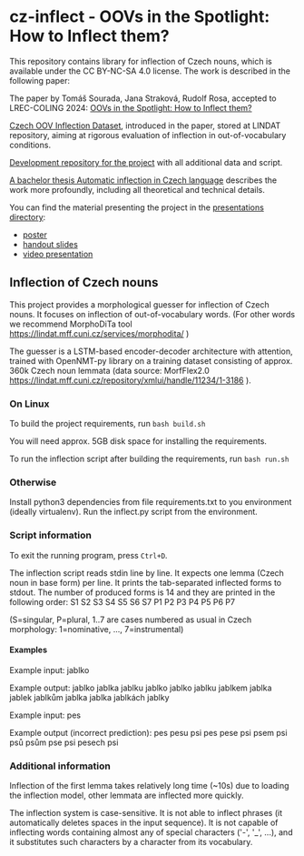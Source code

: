 # cz-inflect - OOVs in the Spotlight: How to Inflect them?

This repository contains library for inflection of Czech nouns, which is available under the CC BY-NC-SA 4.0 license. The work is described in the following paper:

The paper by Tomáš Sourada, Jana Straková, Rudolf Rosa, accepted to LREC-COLING 2024: [OOVs in the Spotlight: How to Inflect them?](https://aclanthology.org/2024.lrec-main.1091)

[Czech OOV Inflection Dataset](http://hdl.handle.net/11234/1-5471), introduced in the paper, stored at LINDAT repository, aiming at rigorous evaluation of inflection in out-of-vocabulary conditions.

[Development repository for the project](https://github.com/tomsouri/cz-inflect-dev) with all additional data and script.

[A bachelor thesis Automatic inflection in Czech language](http://hdl.handle.net/20.500.11956/184286) describes the work more profoundly, including all theoretical and technical details.

You can find the material presenting the project in the [presentations directory](presentations/):
- [poster](presentations/poster-OOVs-in-the-Spotlight-How-to-Inflect-them.pdf)
- [handout slides](presentations/handout-OOVs-in-the-Spotlight-How-to-Inflect-them.pdf)
- [video presentation](presentations/video-OOVs-in-the-Spotlight-How-to-Inflect-them.mp4)

## Inflection of Czech nouns

This project provides a morphological guesser for inflection of Czech nouns. It focuses on inflection of out-of-vocabulary words. (For other words we recommend MorphoDiTa tool https://lindat.mff.cuni.cz/services/morphodita/ )

The guesser is a LSTM-based encoder-decoder architecture with attention, trained with OpenNMT-py library on a training dataset consisting of approx. 360k Czech noun lemmata (data source: MorfFlex2.0 https://lindat.mff.cuni.cz/repository/xmlui/handle/11234/1-3186 ).


### On Linux

To build the project requirements, run
`bash build.sh`

You will need approx. 5GB disk space for installing the requirements.

To run the inflection script after building the requirements, run
`bash run.sh`

### Otherwise

Install python3 dependencies from file requirements.txt to you environment (ideally virtualenv).
Run the inflect.py script from the environment.

### Script information
To exit the running program, press `Ctrl+D`.

The inflection script reads stdin line by line. It expects one lemma (Czech noun in base form) per line.
It prints the tab-separated inflected forms to stdout.
The number of produced forms is 14 and they are printed in the following order:
S1	S2	S3	S4	S5	S6	S7	P1	P2	P3	P4	P5	P6	P7

(S=singular, P=plural, 1..7 are cases numbered as usual in Czech morphology: 1=nominative, ..., 7=instrumental)

#### Examples
Example input:
jablko

Example output:
jablko	jablka	jablku	jablko	jablko	jablku	jablkem	jablka	jablek	jablkům	jablka	jablka	jablkách	jablky

 
Example input:
pes

Example output (incorrect prediction):
pes	pesu	psi	pes	pese	psi	psem	psi	psů	psům	pse	psi	pesech	psi


### Additional information
Inflection of the first lemma takes relatively long time (~10s) due to loading the inflection model, other lemmata are inflected more quickly.

The inflection system is case-sensitive. It is not able to inflect phrases (it automatically deletes spaces in the input sequence). It is not capable of inflecting words containing almost any of special characters ('-', '_', ...), and it substitutes such characters by a character from its vocabulary.


